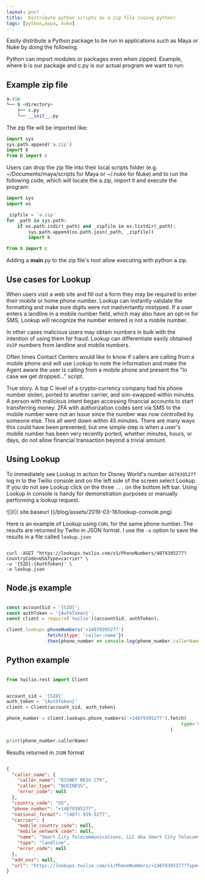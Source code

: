 ```yaml
---
layout: post
title:  Distribute python scripts as a zip file (using python)
tags: [python,maya, nuke]
---
```

Easily distribute a Python package to be run in applications such as Maya or Nuke by doing the following.
<!--more-->

Python can import  modules or packages even when zipped. Example, where b is our package and c.py is our actual program we want to run:

## Example zip file

```python
a.zip
└── b <directory>
    ├── c.py
    └── __init__.py
```

The zip file will be imported like:

```python
import sys
sys.path.append('a.zip')
import b
from b import c
```

Users can drop the zip file into their local scripts folder (e.g. ~/Documents/maya/scripts for Maya or ~/.nuke for Nuke) and to run the following code, which will locate the a.zip, import it and execute the program:

```python
import sys
import os

_zipfile = 'a.zip'
for _path in sys.path:
    if os.path.isdir(_path) and _zipfile in os.listdir(_path):
        sys.path.append(os.path.join(_path, _zipfile))
        import b

from b import c
```

Adding a __main__.py to the zip file's root allow executing with python a.zip.

## Use cases for Lookup

When users visit a web site and fill out a form they may be required to enter their mobile or home phone number. Lookup can instantly validate the formatting and make sure digits were not inadvertantly mistyped. If a user enters a landline in a mobile number field, which may also have an opt-in for SMS, Lookup will recognize the number entered is not a mobile number. 

In other cases malicious users may obtain numbers in bulk with the intention of using them for fraud. Lookup can differentiate easily obtained `VoIP` numbers from landline and mobile numbers.

Often times Contact Centers would like to know if callers are calling from a mobile phone and will use Lookup to note the information and make the Agent aware the user is calling from a mobile phone and present the "In case we get dropped..." script.

True story. A top C level of a crypto-currency company had his phone number stolen, ported to another carrier, and sim-swapped within minutes. A person with malicious intent began accessing financial accounts to start transferring money. 2FA with authorization codes sent via SMS to the mobile number were not an issue since the number was now controlled by someone else. This all went down within 45 minutes. There are many ways this could have been prevented, but one simple step is when a user's mobile number has been very recently ported, whether minutes, hours, or days, do not allow financial transaction beyond a trivial amount. 


## Using Lookup

To immediately see Lookup in action for Disney World's number `4079395277` log in to the Twilio console and on the left side of the screen select Lookup. If you do not see Lookup click on the three `...` on the bottom left bar. Using Lookup in console is handy for demonstration purposes or manually performing a lookup request.

![]({{ site.baseurl }}/blog/assets/2019-03-16/lookup-console.png)

Here is an example of Lookup using `CURL` for the same phone number. The results are returned by Twilio in JSON format. I use the `-o` option to save the results in a file called `lookup.json`

```

curl -XGET "https://lookups.twilio.com/v1/PhoneNumbers/4079395277?CountryCode=US&Type=carrier" \
-u '{SID}:{AuthToken}' \
-o lookup.json

```

## Node.js example

```javascript

const accountSid = '{SID}';
const authToken = '{AuthToken}';
const client = require('twilio')(accountSid, authToken);

client.lookups.phoneNumbers('+14079395277')
              .fetch({type: 'caller-name'})
              .then(phone_number => console.log(phone_number.callerName));


```

## Python example

```python

from twilio.rest import Client


account_sid = '{SID}'
auth_token = '{AuthToken}'
client = Client(account_sid, auth_token)

phone_number = client.lookups.phone_numbers('+14079395277').fetch(
                                                                type='caller-name'
                                                            )

print(phone_number.callerName)

```

Results returned in `JSON` format

```json

{
  "caller_name": {
    "caller_name": "DISNEY RESV CTR",
    "caller_type": "BUSINESS",
    "error_code": null
  },
  "country_code": "US",
  "phone_number": "+14079395277",
  "national_format": "(407) 939-5277",
  "carrier": {
    "mobile_country_code": null,
    "mobile_network_code": null,
    "name": "Smart City Telecommunications, LLC dba Smart City Telecom",
    "type": "landline",
    "error_code": null
  },
  "add_ons": null,
  "url": "https://lookups.twilio.com/v1/PhoneNumbers/+14079395277?Type=carrier&Type=caller-name"
}

```